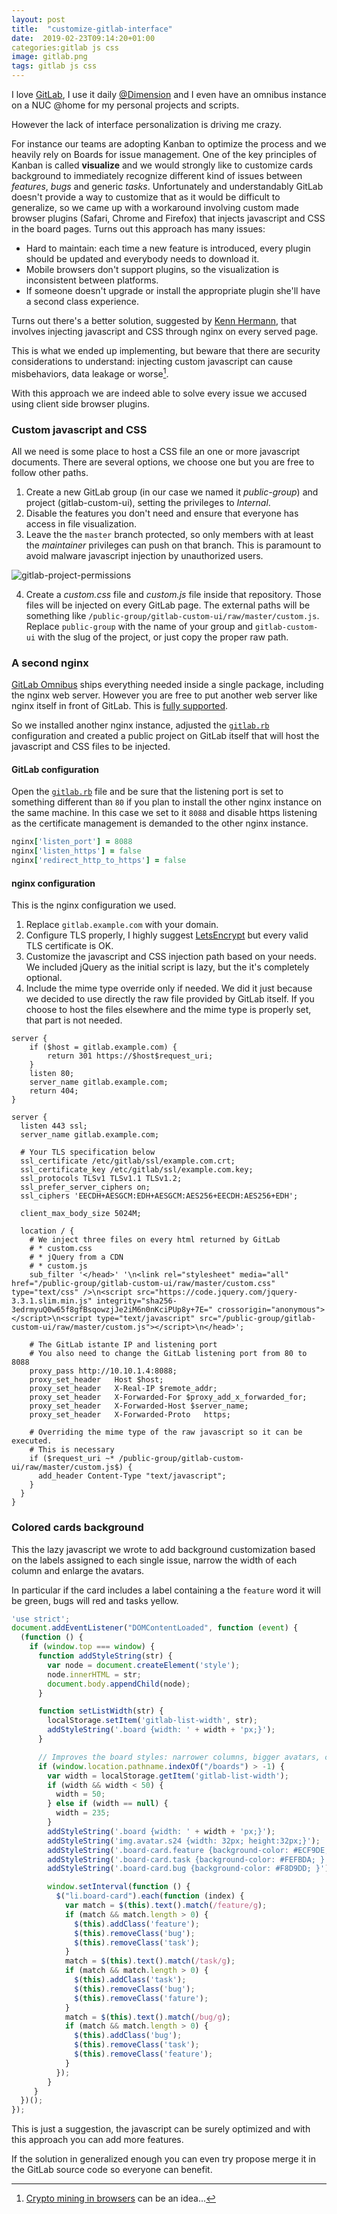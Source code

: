 ```yaml
---
layout: post
title:  "customize-gitlab-interface"
date:  2019-02-23T09:14:20+01:00
categories:gitlab js css
image: gitlab.png
tags: gitlab js css
---
```


I love [GitLab](https://gitlab.org), I use it daily [@Dimension](https://dimension.it) and I even have an omnibus instance on a NUC @home for my personal projects and scripts.

However the lack of interface personalization is driving me crazy.

For instance our teams are adopting Kanban to optimize the process and we heavily rely on Boards for issue management. One of the key principles of Kanban is called **visualize** and we would strongly like to customize cards background to immediately recognize different kind of issues between *features*, *bugs* and generic *tasks*. Unfortunately and understandably GitLab doesn't provide a way to customize that as it would be difficult to generalize, so we came up with a workaround involving custom made browser plugins (Safari, Chrome and Firefox) that injects javascript and CSS in the board pages. Turns out this approach has many issues:

- Hard to maintain: each time a new feature is introduced, every plugin should be updated and everybody needs to download it.
- Mobile browsers don't support plugins, so the visualization is inconsistent between platforms.
- If someone doesn't upgrade or install the appropriate plugin she'll have a second class experience.

Turns out there's a better solution, suggested by [Kenn Hermann](https://gitlab.com/gitlab-org/gitlab-ce/issues/15635#note_15111380), that involves injecting javascript and CSS through nginx on every served page.

This is what we ended up implementing, but beware that there are security considerations to understand: injecting custom javascript can cause misbehaviors, data leakage or worse[^1].

With this approach we are indeed able to solve every issue we accused using client side browser plugins.

### Custom javascript and CSS

All we need is some place to host a CSS file an one or more javascript documents.
There are several options, we choose one but you are free to follow other paths.

1. Create a new GitLab group (in our case we named it *public-group*) and project (gitlab-custom-ui), setting the privileges to *Internal*.
2. Disable the features you don't need and ensure that everyone has access in file visualization.
3. Leave the the `master` branch protected, so only members with at least the *maintainer* privileges can push on that branch. This is paramount to avoid malware javascript injection by unauthorized users.

![gitlab-project-permissions](https://macteo.it/assets/images/gitlab-project-permissions.jpeg)

4. Create a *custom.css* file and *custom.js* file inside that repository. Those files will be injected on every GitLab page. The external paths will be something like `/public-group/gitlab-custom-ui/raw/master/custom.js`. Replace `public-group` with the name of your group and `gitlab-custom-ui` with the slug of the project, or just copy the proper raw path.

### A second nginx

[GitLab Omnibus](https://docs.gitlab.com/omnibus/) ships everything needed inside a single package, including the nginx web server. However you are free to put another web server like nginx itself in front of GitLab. This is [fully supported](https://docs.gitlab.com/omnibus/settings/nginx.html#using-a-non-bundled-web-server).

So we installed another nginx instance, adjusted the [`gitlab.rb`](https://docs.gitlab.com/omnibus/settings/configuration.html) configuration and created a public project on GitLab itself that will host the javascript and CSS files to be injected.

#### GitLab configuration

Open the [`gitlab.rb`](https://docs.gitlab.com/omnibus/settings/configuration.html) file and be sure that the listening port is set to something different than `80` if you plan to install the other nginx instance on the same machine. In this case we set to it `8088` and disable https listening as the certificate management is demanded to the other nginx instance.

```ruby
nginx['listen_port'] = 8088                                                                                                                                   
nginx['listen_https'] = false
nginx['redirect_http_to_https'] = false
```

#### nginx configuration

This is the nginx configuration we used.

1. Replace `gitlab.example.com` with your domain.
2. Configure TLS properly, I highly suggest [LetsEncrypt](https://letsencrypt.org) but every valid TLS certificate is OK.
3. Customize the javascript and CSS injection path based on your needs. We included jQuery as the initial script is lazy, but the it's completely optional.
4. Include the mime type override only if needed. We did it just because we decided to use directly the raw file provided by GitLab itself. If you choose to host the files elsewhere and the mime type is properly set, that part is not needed.

```nginx
server {
    if ($host = gitlab.example.com) {
        return 301 https://$host$request_uri;
    }
    listen 80;
    server_name gitlab.example.com;
    return 404;
}

server {
  listen 443 ssl;
  server_name gitlab.example.com;

  # Your TLS specification below
  ssl_certificate /etc/gitlab/ssl/example.com.crt;
  ssl_certificate_key /etc/gitlab/ssl/example.com.key;
  ssl_protocols TLSv1 TLSv1.1 TLSv1.2;
  ssl_prefer_server_ciphers on;
  ssl_ciphers 'EECDH+AESGCM:EDH+AESGCM:AES256+EECDH:AES256+EDH';

  client_max_body_size 5024M;

  location / {
    # We inject three files on every html returned by GitLab
    # * custom.css
    # * jQuery from a CDN
    # * custom.js
    sub_filter '</head>' '\n<link rel="stylesheet" media="all" href="/public-group/gitlab-custom-ui/raw/master/custom.css" type="text/css" />\n<script src="https://code.jquery.com/jquery-3.3.1.slim.min.js" integrity="sha256-3edrmyuQ0w65f8gfBsqowzjJe2iM6n0nKciPUp8y+7E=" crossorigin="anonymous"></script>\n<script type="text/javascript" src="/public-group/gitlab-custom-ui/raw/master/custom.js"></script>\n</head>';

    # The GitLab istante IP and listening port
    # You also need to change the GitLab listening port from 80 to 8088
    proxy_pass http://10.10.1.4:8088;
    proxy_set_header   Host $host;
    proxy_set_header   X-Real-IP $remote_addr;
    proxy_set_header   X-Forwarded-For $proxy_add_x_forwarded_for;
    proxy_set_header   X-Forwarded-Host $server_name;
    proxy_set_header   X-Forwarded-Proto   https;
    
    # Overriding the mime type of the raw javascript so it can be executed.
    # This is necessary 
    if ($request_uri ~* /public-group/gitlab-custom-ui/raw/master/custom.js$) {
      add_header Content-Type "text/javascript";
    }
  }
}
```

### Colored cards background

This the lazy javascript we wrote to add background customization based on the labels assigned to each single issue, narrow the width of each column and enlarge the avatars.

In particular if the card includes a label containing a the `feature` word it will be green, bugs will red and tasks yellow.

```js
'use strict';
document.addEventListener("DOMContentLoaded", function (event) {
  (function () {
    if (window.top === window) {
      function addStyleString(str) {
        var node = document.createElement('style');
        node.innerHTML = str;
        document.body.appendChild(node);
      }

      function setListWidth(str) {
        localStorage.setItem('gitlab-list-width', str);
        addStyleString('.board {width: ' + width + 'px;}');
      }

      // Improves the board styles: narrower columns, bigger avatars, colored cards.
      if (window.location.pathname.indexOf("/boards") > -1) {
        var width = localStorage.getItem('gitlab-list-width');
        if (width && width < 50) {
          width = 50;
        } else if (width == null) {
          width = 235;
        }
        addStyleString('.board {width: ' + width + 'px;}');
        addStyleString('img.avatar.s24 {width: 32px; height:32px;}');
        addStyleString('.board-card.feature {background-color: #ECF9DE; }');
        addStyleString('.board-card.task {background-color: #FEFBDA; }');
        addStyleString('.board-card.bug {background-color: #F8D9DD; }');

        window.setInterval(function () {
          $("li.board-card").each(function (index) {
            var match = $(this).text().match(/feature/g);
            if (match && match.length > 0) {
              $(this).addClass('feature');
              $(this).removeClass('bug');
              $(this).removeClass('task');
            }
            match = $(this).text().match(/task/g);
            if (match && match.length > 0) {
              $(this).addClass('task');
              $(this).removeClass('bug');
              $(this).removeClass('fature');
            }
            match = $(this).text().match(/bug/g);
            if (match && match.length > 0) {
              $(this).addClass('bug');
              $(this).removeClass('task');
              $(this).removeClass('feature');
            }
          });
        }
     }
  })();
});
```

This is just a suggestion, the javascript can be surely optimized and with this approach you can add more features.

If the solution in generalized enough you can even try propose merge it in the GitLab source code so everyone can benefit.

[^1]: [Crypto mining in browsers](https://thenextweb.com/hardfork/2018/08/14/coinhive-mining-monero-profits/) can be an idea...
